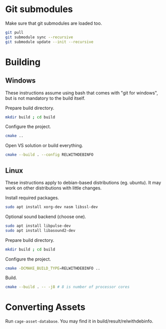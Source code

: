 
# Git submodules

Make sure that git submodules are loaded too.
```bash
git pull
git submodule sync --recursive
git submodule update --init --recursive
```

# Building

## Windows

These instructions assume using bash that comes with "git for windows", but is not mandatory to the build itself.

Prepare build directory.
```bash
mkdir build ; cd build
```

Configure the project.
```bash
cmake ..
```

Open VS solution or build everything.
```bash
cmake --build . --config RELWITHDEBINFO
```

## Linux

These instructions apply to debian-based distributions (eg. ubuntu).
It may work on other distributions with little changes.

Install required packages.
```bash
sudo apt install xorg-dev nasm libssl-dev
```

Optional sound backend (choose one).
```bash
sudo apt install libpulse-dev
sudo apt install libasound2-dev
```

Prepare build directory.
```bash
mkdir build ; cd build
```

Configure the project.
```bash
cmake -DCMAKE_BUILD_TYPE=RELWITHDEBINFO ..
```

Build.
```bash
cmake --build . -- -j8 # 8 is number of processor cores
```

# Converting Assets

Run `cage-asset-database`. You may find it in build/result/relwithdebinfo.

